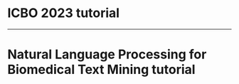 ICBO 2023 tutorial <a name="TOP"></a>
===================
- - - - 
# Natural Language Processing for Biomedical Text Mining tutorial #
